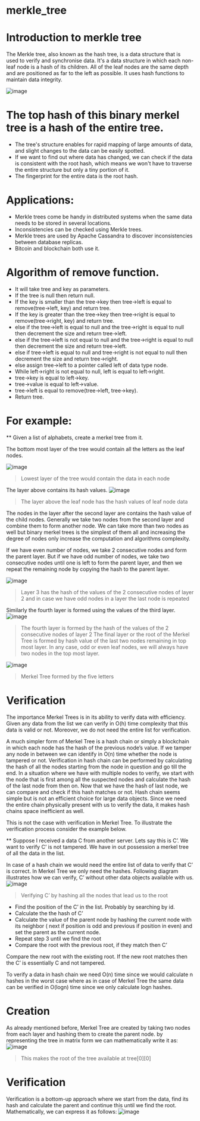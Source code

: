 # merkle_tree

# **Introduction to merkle tree**

The Merkle tree, also known as the hash tree, is a data structure that is used to verify and synchronise data.
It's a data structure in which each non-leaf node is a hash of its children. All of the leaf nodes are the same depth and are positioned as far to the left as possible.
It uses hash functions to maintain data integrity.

![image](https://user-images.githubusercontent.com/88684012/165547043-57c04913-97d1-40bc-8e96-fbf19e49ac05.png)

# The top hash of this binary merkel tree is a hash of the entire tree.


- The tree's structure enables for rapid mapping of large amounts of data, and slight changes to the data can be easily spotted.
- If we want to find out where data has changed, we can check if the data is consistent with the root hash, which means we won't have to traverse the entire structure but only a tiny portion of it.
- The fingerprint for the entire data is the root hash.

# Applications: 

- Merkle trees come be handy in distributed systems when the same data needs to be stored in several locations.
- Inconsistencies can be checked using Merkle trees.
- Merkle trees are used by Apache Cassandra to discover inconsistencies between database replicas.
- Bitcoin and blockchain both use it.

# Algorithm of remove function.
- It will take tree and key as parameters.
- If the tree is null then return null.
- If the key is smaller than the tree->key then tree->left is equal to remove(tree->left, key) and return tree.
- If the key is greater than the tree->key then tree->right is equal to remove(tree->right, key) and return tree.
- else if the tree->left is equal to null and the tree->right is equal to null then decrement the size and return tree->left.
- else if the tree->left is not equal to null and the tree->right is equal to null then decrement the size and return tree->left.
- else if tree->left is equal to null and tree->right is not equal to null then decrement the size and return tree->right.
- else assign tree->left to a pointer called left of data type node.
- While left->right is not equal to null, left is equal to left->right.
- tree->key is equal to left->key.
- tree->value is equal to left->value.
- tree->left is equal to remove(tree->left, tree->key).
- Return tree.

# For example:

** Given a list of alphabets, create a merkel tree from it.

The bottom most layer of the tree would contain all the letters as the leaf nodes.

![image](https://user-images.githubusercontent.com/88684012/165562646-dc3889b9-16c3-4428-a0e9-2d7b35631285.png)
> Lowest layer of the tree would contain the data in each node

The layer above contains its hash values.
![image](https://user-images.githubusercontent.com/88684012/165562767-f09eb43e-3dc1-4913-86ae-726915fe891f.png)
> The layer above the leaf node has the hash values of leaf node data

The nodes in the layer after the second layer are contains the hash value of the child nodes. Generally we take two nodes from the second layer and combine them to form another node. We can take more than two nodes as well but binary merkel trees is the simplest of them all and increasing the degree of nodes only increase the computation and algorithms complexity.

If we have even number of nodes, we take 2 consecutive nodes and form the parent layer. But if we have odd number of nodes, we take two consecutive nodes until one is left to form the parent layer, and then we repeat the remaining node by copying the hash to the parent layer.

![image](https://user-images.githubusercontent.com/88684012/165562827-eeb2d0b2-cc9f-4410-a3d3-c0d6b0a897be.png)
> Layer 3 has the hash of the values of the 2 consecutive nodes of layer 2 and in case we have odd nodes in a layer the last node is repeated

Similarly the fourth layer is formed using the values of the third layer.
![image](https://user-images.githubusercontent.com/88684012/165563155-a83bd2a7-33eb-4775-9d63-2533dd4a6182.png)
>The fourth layer is formed by the hash of the values of the 2 consecutive nodes of layer 2
The final layer or the root of the Merkel Tree is formed by hash value of the last two nodes remaining in top most layer. In any case, odd or even leaf nodes, we will always have two nodes in the top most layer.

![image](https://user-images.githubusercontent.com/88684012/165563244-915196c2-3f07-45e7-9509-e6ef5bed5eaf.png)
> Merkel Tree formed by the five letters

# Verification

The importance Merkel Trees is in its ability to verify data with efficiency. Given any data from the list we can verify in O(h) time complexity that this data is valid or not. Moreover, we do not need the entire list for verification.

A much simpler form of Merkel Tree is a hash chain or simply a blockchain in which each node has the hash of the previous node’s value. If we tamper any node in between we can identify in O(n) time whether the node is tampered or not. Verification in hash chain can be performed by calculating the hash of all the nodes starting from the node in question and go till the end. In a situation where we have with multiple nodes to verify, we start with the node that is first among all the suspected nodes and calculate the hash of the last node from then on. Now that we have the hash of last node, we can compare and check if this hash matches or not. Hash chain seems simple but is not an efficient choice for large data objects. Since we need the entire chain physically present with us to verify the data, it makes hash chains space inefficient as well.

This is not the case with verification in Merkel Tree. To illustrate the verification process consider the example below.

** Suppose I received a data C from another server. Lets say this is C’. We want to verify C’ is not tampered. We have in out possession a merkel tree of all the data in the list.

In case of a hash chain we would need the entire list of data to verify that C’ is correct. In Merkel Tree we only need the hashes. Following diagram illustrates how we can verify, C’ without other data objects available with us.
![image](https://user-images.githubusercontent.com/88684012/165563632-7a4060ff-063a-47fc-9a80-0523075d8f6b.png)
>Verifying C’ by hashing all the nodes that lead us to the root
- Find the position of the C’ in the list. Probably by searching by id.
- Calculate the the hash of C’
- Calculate the value of the parent node by hashing the current node with its neighbor ( next if position is odd and previous if position in even) and set the parent as the current node.
- Repeat step 3 until we find the root
- Compare the root with the previous root, if they match then C’

Compare the new root with the existing root. If the new root matches then the C’ is essentially C and not tampered.

To verify a data in hash chain we need O(n) time since we would calculate n hashes in the worst case where as in case of Merkel Tree the same data can be verified in O(logn) time since we only calculate logn hashes.

# Creation

As already mentioned before, Merkel Tree are created by taking two nodes from each layer and hashing them to create the parent node. by representing the tree in matrix form we can mathematically write it as:
![image](https://user-images.githubusercontent.com/88684012/165563958-c06beac4-fbf1-4169-846b-710f0c2c199c.png)
> This makes the root of the tree available at tree[0][0]

# Verification

Verification is a bottom-up approach where we start from the data, find its hash and calculate the parent and continue this until we find the root. Mathematically, we can express it as follows:
![image](https://user-images.githubusercontent.com/88684012/165564202-788dcb87-989b-4632-bfe5-c7e874aa1243.png)


